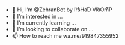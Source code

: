 - 👋 Hi, I’m @ZehranBot by IrͬsᷤHaⷶD VkᷜiͥOmͫP
- 👀 I’m interested in ...
- 🌱 I’m currently learning ...
- 💞️ I’m looking to collaborate on ...
- 📫 How to reach me wa.me/919847355952

<!---
ZehranBot/ZehranBot is a ✨ special ✨ repository because its `README.md` (this file) appears on your GitHub profile.
You can click the Preview link to take a look at your changes.
--->
